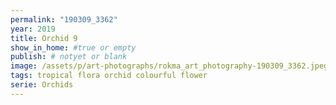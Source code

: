 ```yaml
---
permalink: "190309_3362"
year: 2019
title: Orchid 9
show_in_home: #true or empty
publish: # notyet or blank
image: /assets/p/art-photographs/rokma_art_photography-190309_3362.jpeg
tags: tropical flora orchid colourful flower
serie: Orchids
---
```

